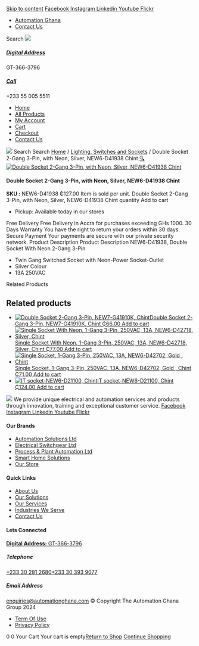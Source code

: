 [Skip to content](https://store.automationghana.com/product/double-socket-with-neon-new6-d41938-chint/#content)
[ Facebook ](https://www.facebook.com/automationgh/) [ Instagram ](https://www.instagram.com/automationgh/) [ Linkedin ](https://www.linkedin.com/company/the-automation-ghana-limited/) [ Youtube ](https://www.youtube.com/channel/UCurrRDUSm5oIW39VXjn1u0w) [ Flickr ](https://www.flickr.com/photos/181794037@N07/)
  * [ Automation Ghana ](https://automationghana.com)
  * [ Contact Us ](https://store.automationghana.com/contact/)


Search
[ ![](https://store.automationghana.com/wp-content/uploads/2024/04/Website-TAGG-Logo-BLUE.png) ](https://store.automationghana.com/)
[ ](https://maps.app.goo.gl/m4xeaagWCNbLk4jM6)
#####  [ Digital Address ](https://maps.app.goo.gl/m4xeaagWCNbLk4jM6)
GT-366-3796 
[ ](tel:+233550055511)
#####  [ Call ](tel:+233550055511)
+233 55 005 5511 
  * [Home](https://store.automationghana.com/)
  * [All Products](https://store.automationghana.com/shop/)
  * [My Account](https://store.automationghana.com/my-account/)
  * [Cart](https://store.automationghana.com/cart/)
  * [Checkout](https://store.automationghana.com/checkout/)
  * [Contact Us](https://store.automationghana.com/contact/)


[![](https://store.automationghana.com/wp-content/uploads/2024/04/AutomationGhana_logo_white.png)](https://store.automationghana.com)
Search
Search
[Home](https://store.automationghana.com) / [Lighting, Switches and Sockets](https://store.automationghana.com/product-category/lighting-switches-and-sockets/) / Double Socket 2-Gang 3-Pin, with Neon, Silver, NEW6-D41938 Chint
[🔍](https://store.automationghana.com/product/double-socket-with-neon-new6-d41938-chint/)
[![Double Socket 2-Gang 3-Pin, with Neon, Silver, NEW6-D41938 Chint](https://store.automationghana.com/wp-content/uploads/2020/04/2-gang-silver.jpg)](https://store.automationghana.com/wp-content/uploads/2020/04/2-gang-silver.jpg)
####  Double Socket 2-Gang 3-Pin, with Neon, Silver, NEW6-D41938 Chint 
**SKU :** NEW6-D41938 
₵127.00
Item is sold per unit.
Double Socket 2-Gang 3-Pin, with Neon, Silver, NEW6-D41938 Chint quantity
Add to cart
  * Pickup: Available today in our stores


Free Delivery 
Free Delivery in Accra for purchases exceeding GHs 1000. 
30 Days Warranty 
You have the right to return your orders within 30 days. 
Secure Payment 
Your payments are secure with our private security network. 
Product Description
Product Description
NEW6-D41938, Double Socket With Neon 2-Gang 3-Pin 
  * Twin Gang Switched Socket with Neon-Power Socket-Outlet
  * Silver Colour
  * 13A 250VAC


Related Products 
## Related products
  * [![Double Socket 2-Gang 3-Pin, NEW7-G41910K, Chint](https://store.automationghana.com/wp-content/uploads/2020/04/SOCKET-2-300x300.jpg)Double Socket 2-Gang 3-Pin, NEW7-G41910K, Chint ₵66.00 ](https://store.automationghana.com/product/double-socket-new7-g41910k-chint/)
[Add to cart](https://store.automationghana.com/product/double-socket-with-neon-new6-d41938-chint/?add-to-cart=1540)
  * [![Single Socket With Neon, 1-Gang 3-Pin, 250VAC, 13A, NEW6-D42718, Silver, Chint](https://store.automationghana.com/wp-content/uploads/2020/04/1-gang-silver-socket-300x300.jpg)Single Socket With Neon, 1-Gang 3-Pin, 250VAC, 13A, NEW6-D42718, Silver, Chint ₵77.00 ](https://store.automationghana.com/product/single-socket-new6-d42718-chint/)
[Add to cart](https://store.automationghana.com/product/double-socket-with-neon-new6-d41938-chint/?add-to-cart=1530)
  * [![Single Socket, 1-Gang 3-Pin, 250VAC, 13A, NEW6-D42702, Gold , Chint](https://store.automationghana.com/wp-content/uploads/2020/04/ONLINE-STORE-SOCKET-4-300x300.jpg)Single Socket, 1-Gang 3-Pin, 250VAC, 13A, NEW6-D42702, Gold , Chint ₵71.00 ](https://store.automationghana.com/product/singl-socket-new6-d42702-chint/)
[Add to cart](https://store.automationghana.com/product/double-socket-with-neon-new6-d41938-chint/?add-to-cart=1526)
  * [![IT socket-NEW6-D21100, Chint](https://store.automationghana.com/wp-content/uploads/2020/04/the-two-300x300.jpg)IT socket-NEW6-D21100, Chint ₵124.00 ](https://store.automationghana.com/product/it-socket-new6-d21100-chint/)
[Add to cart](https://store.automationghana.com/product/double-socket-with-neon-new6-d41938-chint/?add-to-cart=1519)


![](https://store.automationghana.com/wp-content/uploads/2024/04/AutomationGhana_logo_white.png)
We provide unique electrical and automation services and products through innovation, training and exceptional customer service.
[ Facebook ](https://www.facebook.com/automationgh/) [ Instagram ](https://www.instagram.com/automationgh/) [ Linkedin ](https://www.linkedin.com/company/the-automation-ghana-limited/) [ Youtube ](https://www.youtube.com/channel/UCurrRDUSm5oIW39VXjn1u0w) [ Flickr ](https://www.flickr.com/photos/181794037@N07/)
#### Our Brands
  * [ Automation Solutions Ltd ](https://store.automationghana.com/product/double-socket-with-neon-new6-d41938-chint/)
  * [ Electrical Switchgear Ltd ](https://store.automationghana.com/product/double-socket-with-neon-new6-d41938-chint/)
  * [ Process & Plant Automation Ltd ](https://store.automationghana.com/product/double-socket-with-neon-new6-d41938-chint/)
  * [ Smart Home Solutions ](https://store.automationghana.com/product/double-socket-with-neon-new6-d41938-chint/)
  * [ Our Store ](https://store.automationghana.com/product/double-socket-with-neon-new6-d41938-chint/)


#### Quick Links
  * [ About Us ](https://store.automationghana.com/product/double-socket-with-neon-new6-d41938-chint/)
  * [ Our Solutions ](https://store.automationghana.com/product/double-socket-with-neon-new6-d41938-chint/)
  * [ Our Services ](https://store.automationghana.com/product/double-socket-with-neon-new6-d41938-chint/)
  * [ Industries We Serve ](https://store.automationghana.com/product/double-socket-with-neon-new6-d41938-chint/)
  * [ Contact Us ](https://store.automationghana.com/product/double-socket-with-neon-new6-d41938-chint/)


#### Lets Connected
[**Digital Address:** GT-366-3796](https://maps.app.goo.gl/m4xeaagWCNbLk4jM6)
#####  Telephone 
[ +233 30 281 2680](tel:+233302812680)[+233 30 393 9077](https://store.automationghana.com/product/double-socket-with-neon-new6-d41938-chint/+233303939077)
#####  Email Address 
enquiries@automationghana.com 
© Copyright The Automation Ghana Group 2024
  * [ Term Of Use ](https://store.automationghana.com/product/double-socket-with-neon-new6-d41938-chint/)
  * [ Privacy Policy ](https://store.automationghana.com/product/double-socket-with-neon-new6-d41938-chint/)


0
0
Your Cart
Your cart is empty[Return to Shop](https://store.automationghana.com/shop/)
[Continue Shopping](https://store.automationghana.com/product/double-socket-with-neon-new6-d41938-chint/)
